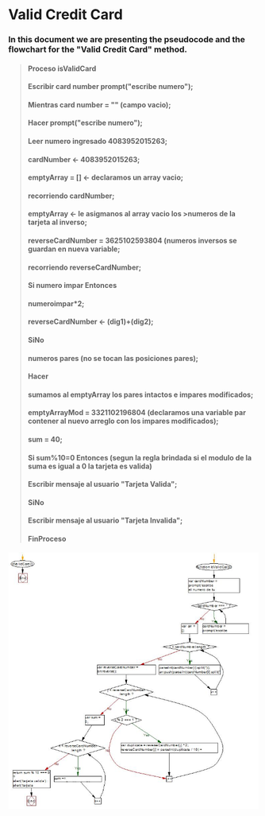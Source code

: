 # Valid Credit Card

### In this document we are presenting the pseudocode and the flowchart for the "Valid Credit Card" method.

>#### Proceso isValidCard
>####	Escribir card number prompt("escribe numero");
>####	Mientras card number = "" (campo vacio);
>####    Hacer prompt("escribe numero");
>####	
>####	Leer numero ingresado 4083952015263;
>####	cardNumber <- 4083952015263;
>####	emptyArray = [] <- declaramos un array vacio;
>####	recorriendo cardNumber;
>####	emptyArray <-  le asigmanos al array vacio los     >numeros de la tarjeta al inverso;
>####	reverseCardNumber = 3625102593804 (numeros          inversos se guardan en nueva variable;
>####	recorriendo reverseCardNumber;
>####	Si numero impar Entonces
>####		numeroimpar*2;
>####		reverseCardNumber <- (dig1)+(dig2);
>####	SiNo
>####		numeros pares (no se tocan las posiciones pares);
>####	Hacer
>####	sumamos al emptyArray los pares intactos e impares modificados;
>####	emptyArrayMod = 3321102196804 (declaramos una variable par contener al nuevo arreglo con los impares modificados);
>####	sum = 40;
>####	Si sum%10=0 Entonces (segun la regla brindada si el modulo de la suma es igual a 0 la tarjeta es valida)
>####		Escribir mensaje al usuario "Tarjeta Valida";
>####	SiNo
>####		Escribir mensaje al usuario "Tarjeta Invalida";
>#### FinProceso

![flowchart](assets/Docs/isValidCard_diagramaDeFlujo2.JPG)

